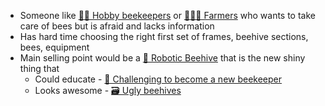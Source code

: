 - Someone like [🧑‍🚀 Hobby beekeepers](🧑‍🚀%20Hobby%20beekeepers.md) or [🧑🏻‍🌾 Farmers](🧑🏻‍🌾%20Farmers.md) who wants to take care of bees but is afraid and lacks information
- Has hard time choosing the right first set of frames, beehive sections, bees, equipment
- Main selling point would be a [🧿 Robotic Beehive](../🧿%20Robotic%20Beehive/🧿%20Robotic%20Beehive.md) that is the new shiny thing that
    - Could educate - [🎒 Challenging to become a new beekeeper](../../🌨️%20Problems/🎒%20Challenging%20to%20become%20a%20new%20beekeeper.md)
    - Looks awesome - [🗃️ Ugly beehives](../../🌨️%20Problems/🗃️%20Ugly%20beehives.md)